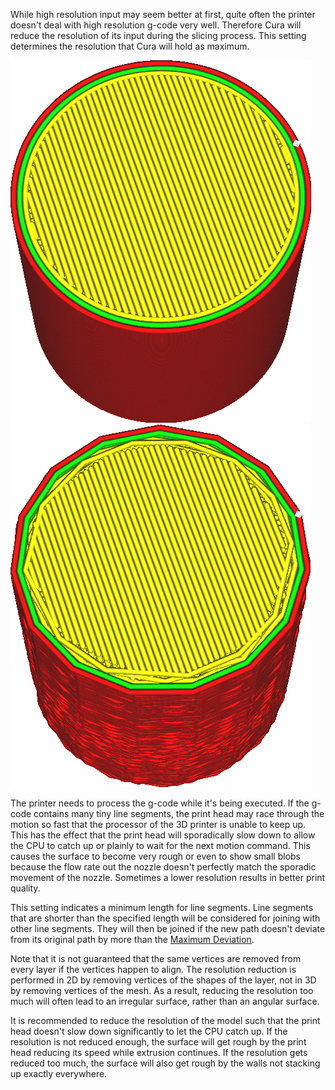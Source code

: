 While high resolution input may seem better at first, quite often the printer doesn't deal with high resolution g-code very well. Therefore Cura will reduce the resolution of its input during the slicing process. This setting determines the resolution that Cura will hold as maximum.

![Before reducing resolution](../../../articles/images/meshfix_maximum_resolution_0.05.png)
![After reducing resolution (ad extremum)](../../../articles/images/meshfix_maximum_resolution_1.png)

The printer needs to process the g-code while it's being executed. If the g-code contains many tiny line segments, the print head may race through the motion so fast that the processor of the 3D printer is unable to keep up. This has the effect that the print head will sporadically slow down to allow the CPU to catch up or plainly to wait for the next motion command. This causes the surface to become very rough or even to show small blobs because the flow rate out the nozzle doesn't perfectly match the sporadic movement of the nozzle. Sometimes a lower resolution results in better print quality.

This setting indicates a minimum length for line segments. Line segments that are shorter than the specified length will be considered for joining with other line segments. They will then be joined if the new path doesn't deviate from its original path by more than the [Maximum Deviation](meshfix_maximum_deviation.md).

Note that it is not guaranteed that the same vertices are removed from every layer if the vertices happen to align. The resolution reduction is performed in 2D by removing vertices of the shapes of the layer, not in 3D by removing vertices of the mesh. As a result, reducing the resolution too much will often lead to an irregular surface, rather than an angular surface.

It is recommended to reduce the resolution of the model such that the print head doesn't slow down significantly to let the CPU catch up. If the resolution is not reduced enough, the surface will get rough by the print head reducing its speed while extrusion continues. If the resolution gets reduced too much, the surface will also get rough by the walls not stacking up exactly everywhere.